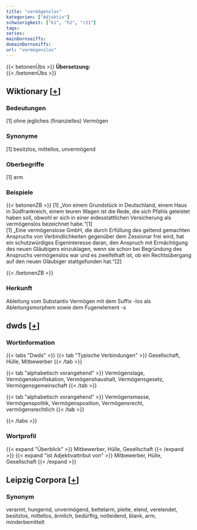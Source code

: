 ```yaml
---
title: "vermögenslos"
kategorien: ["Adjektiv"]
schwierigkeit: ["k1", "h2", "r21"]
tags:
series:
mainDornseiffs:
domainDornseiffs:
url: "vermögenslos"
---
```


{{< betonenÜbs >}}
**Übersetzung:**  
{{< /betonenÜbs >}}

## Wiktionary [[+](https://de.wiktionary.org/wiki/vermögenslos)]

### Bedeutungen
[1] ohne jegliches (finanzielles) Vermögen  

### Synonyme
[1] besitzlos, mittellos, unvermögend  

### Oberbegriffe
[1] arm  

### Beispiele
{{< betonenZB >}}
[1] „Von einem Grundstück in Deutschland, einem Haus in Südfrankreich, einem teuren Wagen ist die Rede, die sich Pfahls geleistet haben soll, obwohl er sich in einer eidesstattlichen Versicherung als vermögenslos bezeichnet habe.“[1]  
[1] „Eine vermögenslose GmbH, die durch Erfüllung des geltend gemachten Anspruchs von Verbindlichkeiten gegenüber dem Zessionar frei wird, hat ein schutzwürdiges Eigeninteresse daran, den Anspruch mit Ermächtigung des neuen Gläubigers einzuklagen, wenn sie schon bei Begründung des Anspruchs vermögenslos war und es zweifelhaft ist, ob ein Rechtsübergang auf den neuen Gläubiger stattgefunden hat.“[2]  

{{< /betonenZB >}}
### Herkunft
Ableitung vom Substantiv Vermögen mit dem Suffix -los als Ableitungsmorphem sowie dem Fugenelement -s  



## dwds [[+](https://www.dwds.de/wb/vermögenslos)]

### Wortinformation
{{< tabs "Dwds" >}}
{{< tab "Typische Verbindungen" >}}
Gesellschaft, Hülle, Mitbewerber
{{< /tab >}}

{{< tab "alphabetisch vorangehend" >}}
Vermögenslage, Vermögenskonfiskation, Vermögenshaushalt, Vermögensgesetz, Vermögensgemeinschaft
{{< /tab >}}

{{< tab "alphabetisch vorangehend" >}}
Vermögensmasse, Vermögenspolitik, Vermögensposition, Vermögensrecht, vermögensrechtlich
{{< /tab >}}

{{< /tabs >}}

### Wortprofil
{{< expand "Überblick" >}} Mitbewerber, Hülle, Gesellschaft {{< /expand >}}
{{< expand "ist Adjektivattribut von" >}} Mitbewerber, Hülle, Gesellschaft {{< /expand >}}

## Leipzig Corpora [[+](https://corpora.uni-leipzig.de/en/res?word=vermögenslos&corpusId=deu_newscrawl-public_2018)]


### Synonym
verarmt, hungernd, unvermögend, bettelarm, pleite, elend, verelendet, besitzlos, mittellos, ärmlich, bedürftig, notleidend, blank, arm, minderbemittelt

